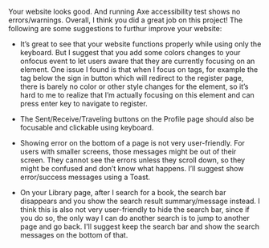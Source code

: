 Your website looks good. And running Axe accessibility test shows no errors/warnings.
Overall, I think you did a great job on this project!
The following are some suggestions to furthur improve your website:

- It’s great to see that your website functions properly while using only the keyboard.
But I suggest that you add some colors changes to your onfocus event to let users aware that they are currently focusing on an element. 
One issue I found is that when I focus on <a> tags, for example the <a> tag below the sign in button which will redirect to the register page, 
there is barely no color or other style changes for the element,
so it’s hard to me to realize that I’m actually focusing on this element and can press enter key to navigate to register.

- The Sent/Receive/Traveling buttons on the Profile page should also be focusable and clickable using keyboard. 

- Showing error on the bottom of a page is not very user-friendly.
For users with smaller screens, those messages might be out of their screen.
They cannot see the errors unless they scroll down, so they might be confused and don’t know what happens.
I’ll suggest show error/success messages using a Toast. 

- On your Library page, after I search for a book, the search bar disappears and you show the search result summary/message instead.
I think this is also not very user-friendly to hide the search bar,
since if you do so, the only way I can do another search is to jump to another page and go back.
I'll suggest keep the search bar and show the search messages on the bottom of that. 

